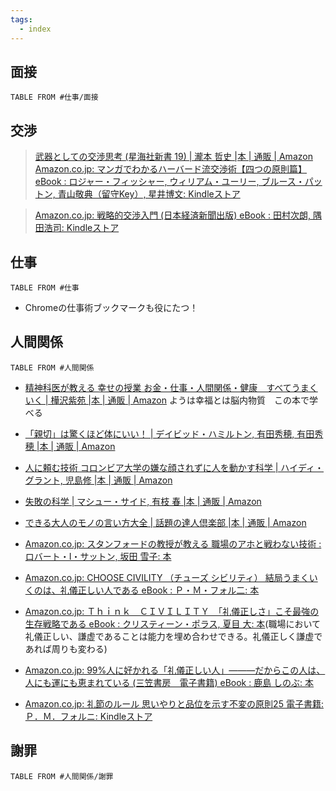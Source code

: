 ```yaml
---
tags:
  - index
---
```

## 面接
```dataview
TABLE FROM #仕事/面接 
```
## 交渉 

>[武器としての交渉思考 (星海社新書 19) | 瀧本 哲史 |本 | 通販 | Amazon](https://www.amazon.co.jp/%E6%AD%A6%E5%99%A8%E3%81%A8%E3%81%97%E3%81%A6%E3%81%AE%E4%BA%A4%E6%B8%89%E6%80%9D%E8%80%83-%E6%98%9F%E6%B5%B7%E7%A4%BE%E6%96%B0%E6%9B%B8-%E7%80%A7%E6%9C%AC-%E5%93%B2%E5%8F%B2/dp/4061385151/ref=sr_1_5?dib=eyJ2IjoiMSJ9.ILs3M4qW6wgIFumGXyGK9lTIDkM1lzkeXLe9XHjyKP2E2OCz8G3xni3jxZeGLhgXrsuprA57uaR196BeYRp8GqyuhZ4HRR4clMYsdNoeGVHuxeyezCeRwx_K1KAegRHMjUBKv0i-bm8kiq6ER7w4GYyJNCmoJwWCeupL-GuOaWHmtU3WTN9k-yKZu44MmTEQNGEc_HpcEjjuH9TzMSiumk6EdmJeKPGsPoK-0SbptRQ3VN-9RtLr1robQZQykgdoYlRqBZM0HlXtgdDvSazyFBtWUM0EEHcLIiKRGoLbWFo.aq4MVpNQMjoEinfgKmvKmSYoqtjQNVvuteE_ehsjadk&dib_tag=se&keywords=%E4%BA%A4%E6%B8%89+%E6%9C%AC&qid=1718593923&sr=8-5)
[Amazon.co.jp: マンガでわかるハーバード流交渉術【四つの原則篇】 eBook : ロジャー・フィッシャー, ウィリアム・ユーリー, ブルース・パットン, 青山敬典（留守Key）, 星井博文: Kindleストア](https://www.amazon.co.jp/%E3%83%9E%E3%83%B3%E3%82%AC%E3%81%A7%E3%82%8F%E3%81%8B%E3%82%8B%E3%83%8F%E3%83%BC%E3%83%90%E3%83%BC%E3%83%89%E6%B5%81%E4%BA%A4%E6%B8%89%E8%A1%93%E3%80%90%E5%9B%9B%E3%81%A4%E3%81%AE%E5%8E%9F%E5%89%87%E7%AF%87%E3%80%91-%E3%83%AD%E3%82%B8%E3%83%A3%E3%83%BC%E3%83%BB%E3%83%95%E3%82%A3%E3%83%83%E3%82%B7%E3%83%A3%E3%83%BC-ebook/dp/B09CKDJQ16/ref=sr_1_8?dib=eyJ2IjoiMSJ9.ILs3M4qW6wgIFumGXyGK9lTIDkM1lzkeXLe9XHjyKP2E2OCz8G3xni3jxZeGLhgXrsuprA57uaR196BeYRp8GqyuhZ4HRR4clMYsdNoeGVHuxeyezCeRwx_K1KAegRHMjUBKv0i-bm8kiq6ER7w4GYyJNCmoJwWCeupL-GuOaWHmtU3WTN9k-yKZu44MmTEQNGEc_HpcEjjuH9TzMSiumk6EdmJeKPGsPoK-0SbptRQ3VN-9RtLr1robQZQykgdoYlRqBZM0HlXtgdDvSazyFBtWUM0EEHcLIiKRGoLbWFo.aq4MVpNQMjoEinfgKmvKmSYoqtjQNVvuteE_ehsjadk&dib_tag=se&keywords=%E4%BA%A4%E6%B8%89+%E6%9C%AC&qid=1718593923&sr=8-8)

>[Amazon.co.jp: 戦略的交渉入門 (日本経済新聞出版) eBook : 田村次朗, 隅田浩司: Kindleストア](https://www.amazon.co.jp/dp/B079YB9Q1Q?tag=daincocologni-22&linkCode=ogi&th=1&psc=1)


## 仕事
```dataview
TABLE FROM #仕事
```

- Chromeの仕事術ブックマークも役にたつ！
## 人間関係
```dataview
TABLE FROM #人間関係 
```
- [精神科医が教える 幸せの授業 お金・仕事・人間関係・健康　すべてうまくいく | 樺沢紫苑 |本 | 通販 | Amazon](https://www.amazon.co.jp/exec/obidos/ASIN/4864109818/presidentjp-22)
ようは幸福とは脳内物質　この本で学べる 

- [「親切」は驚くほど体にいい！ | デイビッド・ハミルトン, 有田秀穂, 有田秀穂 |本 | 通販 | Amazon](https://www.amazon.co.jp/exec/obidos/ASIN/4864101094/0227-22/ref=nosim/)

- [人に頼む技術 コロンビア大学の嫌な顔されずに人を動かす科学 | ハイディ・グラント, 児島修 |本 | 通販 | Amazon](https://www.amazon.co.jp/%E4%BA%BA%E3%81%AB%E9%A0%BC%E3%82%80%E6%8A%80%E8%A1%93-%E3%82%B3%E3%83%AD%E3%83%B3%E3%83%93%E3%82%A2%E5%A4%A7%E5%AD%A6%E3%81%AE%E5%AB%8C%E3%81%AA%E9%A1%94%E3%81%95%E3%82%8C%E3%81%9A%E3%81%AB%E4%BA%BA%E3%82%92%E5%8B%95%E3%81%8B%E3%81%99%E7%A7%91%E5%AD%A6-%E3%83%8F%E3%82%A4%E3%83%87%E3%82%A3%E3%83%BB%E3%82%B0%E3%83%A9%E3%83%B3%E3%83%88/dp/4198648557)
- [失敗の科学 | マシュー・サイド, 有枝 春 |本 | 通販 | Amazon](https://www.amazon.co.jp/%E5%A4%B1%E6%95%97%E3%81%AE%E7%A7%91%E5%AD%A6-%E5%A4%B1%E6%95%97%E3%81%8B%E3%82%89%E5%AD%A6%E7%BF%92%E3%81%99%E3%82%8B%E7%B5%84%E7%B9%94%E3%80%81%E5%AD%A6%E7%BF%92%E3%81%A7%E3%81%8D%E3%81%AA%E3%81%84%E7%B5%84%E7%B9%94-%E3%83%9E%E3%82%B7%E3%83%A5%E3%83%BC%E3%83%BB%E3%82%B5%E3%82%A4%E3%83%89/dp/4799320238)
- [できる大人のモノの言い方大全 | 話題の達人倶楽部 |本 | 通販 | Amazon](https://www.amazon.co.jp/%E3%81%A7%E3%81%8D%E3%82%8B%E5%A4%A7%E4%BA%BA%E3%81%AE%E3%83%A2%E3%83%8E%E3%81%AE%E8%A8%80%E3%81%84%E6%96%B9%E5%A4%A7%E5%85%A8-%E8%A9%B1%E9%A1%8C%E3%81%AE%E9%81%94%E4%BA%BA%E5%80%B6%E6%A5%BD%E9%83%A8/dp/4413110749/ref=sr_1_3?__mk_ja_JP=%E3%82%AB%E3%82%BF%E3%82%AB%E3%83%8A&crid=3CM5IO38GQQ4&dib=eyJ2IjoiMSJ9.7KvOl1egTsAjI1gFES9PaSqzss3lcfi3YT04vMX-eeo7VWJ4IBWG_gg5ILHbl7Wz40FGVVTIsgB81DJoZlPnulsolE1depTwknelbES1VVoMdY6Fd8Yrt7RZ2kdovmtzAMgZeNZOCs7zI2WKS9gIQ25jsJHJA4iwMZTVpRscAi0KnApmogWFY6lAIxjKDyjK7HCxarEO-oSXa_kNiRUPdBEYd2XM_gBx9IAnVkJU0hE.auJZBYHF-F5YLCkGo3On9Yz4PC4e032uD3IigRhhxQM&dib_tag=se&keywords=%E8%A8%80%E3%81%84%E6%96%B9%E5%A4%A7%E5%85%A8&qid=1709140074&s=books&sprefix=%E8%A8%80%E3%81%84%E6%96%B9%E5%A4%A7%E5%85%A8%2Cstripbooks%2C283&sr=1-3)
- [Amazon.co.jp: スタンフォードの教授が教える 職場のアホと戦わない技術 : ロバート・I・サットン, 坂田 雪子: 本](https://www.amazon.co.jp/dp/4797396156/ref=cm_sw_r_as_gl_api_gl_i_W1XQRE0SXVDRAP75M6MP?linkCode=ml1&tag=pipipapico-22)
- [Amazon.co.jp: CHOOSE CIVILITY （チューズ シビリティ） 結局うまくいくのは、礼儀正しい人である eBook : Ｐ・Ｍ・フォル二: 本](https://www.amazon.co.jp/CHOOSE-CIVILITY-%E7%B5%90%E5%B1%80%E3%81%86%E3%81%BE%E3%81%8F%E3%81%84%E3%81%8F%E3%81%AE%E3%81%AF%E3%80%81%E7%A4%BC%E5%84%80%E6%AD%A3%E3%81%97%E3%81%84%E4%BA%BA%E3%81%A7%E3%81%82%E3%82%8B-%EF%BC%B0%E3%83%BB%EF%BC%AD%E3%83%BB%E3%83%95%E3%82%A9%E3%83%AB%E4%BA%8C-ebook/dp/B07XSYK3F6/ref=pd_sim_d_sccl_3_2/357-9106770-6555008?pd_rd_w=IcKPr&content-id=amzn1.sym.d686209d-8edb-4501-90de-4e255f5b32cf&pf_rd_p=d686209d-8edb-4501-90de-4e255f5b32cf&pf_rd_r=Z7FJZD6MYY06X92KY0XH&pd_rd_wg=Jy76a&pd_rd_r=25730a40-b62b-4762-91b8-ddcc33bbb8a1&pd_rd_i=B07XSYK3F6&psc=1)
- [Amazon.co.jp: Ｔｈｉｎｋ　ＣＩＶＩＬＩＴＹ　「礼儀正しさ」こそ最強の生存戦略である eBook : クリスティーン・ポラス, 夏目 大: 本](https://www.amazon.co.jp/gp/product/B07SJYTZ8X/ref=as_li_ss_tl?ie=UTF8&psc=1&linkCode=sl1&tag=yuchrszk-22&linkId=3deb903d3dbcb5333509b65be923d260&language=ja_JP)(職場において礼儀正しい、謙虚であることは能力を埋め合わせできる。礼儀正しく謙虚であれば周りも変わる)
- [Amazon.co.jp: 99%人に好かれる「礼儀正しい人」———だからこの人は、人にも運にも恵まれている (三笠書房　電子書籍) eBook : 鹿島 しのぶ: 本](https://www.amazon.co.jp/99-%E4%BA%BA%E3%81%AB%E5%A5%BD%E3%81%8B%E3%82%8C%E3%82%8B%E3%80%8C%E7%A4%BC%E5%84%80%E6%AD%A3%E3%81%97%E3%81%84%E4%BA%BA%E3%80%8D%E2%80%94%E2%80%94%E2%80%94%E3%81%A0%E3%81%8B%E3%82%89%E3%81%93%E3%81%AE%E4%BA%BA%E3%81%AF%E3%80%81%E4%BA%BA%E3%81%AB%E3%82%82%E9%81%8B%E3%81%AB%E3%82%82%E6%81%B5%E3%81%BE%E3%82%8C%E3%81%A6%E3%81%84%E3%82%8B-%E4%B8%89%E7%AC%A0%E6%9B%B8%E6%88%BF-%E9%9B%BB%E5%AD%90%E6%9B%B8%E7%B1%8D-%E9%B9%BF%E5%B3%B6-%E3%81%97%E3%81%AE%E3%81%B6-ebook/dp/B09K3HFN4S/ref=pd_sim_d_sccl_3_4/357-9106770-6555008?pd_rd_w=FL7sI&content-id=amzn1.sym.d686209d-8edb-4501-90de-4e255f5b32cf&pf_rd_p=d686209d-8edb-4501-90de-4e255f5b32cf&pf_rd_r=GZ2JGJMGZ04W3EMS2GGA&pd_rd_wg=Q2uRv&pd_rd_r=2d70f4d7-2a86-40f3-be56-277ac0cc1137&pd_rd_i=B09K3HFN4S&psc=1)
- [Amazon.co.jp: 礼節のルール 思いやりと品位を示す不変の原則25 電子書籍: Ｐ．Ｍ．フォルニ: Kindleストア](https://www.amazon.co.jp/%E7%A4%BC%E7%AF%80%E3%81%AE%E3%83%AB%E3%83%BC%E3%83%AB-%E6%80%9D%E3%81%84%E3%82%84%E3%82%8A%E3%81%A8%E5%93%81%E4%BD%8D%E3%82%92%E7%A4%BA%E3%81%99%E4%B8%8D%E5%A4%89%E3%81%AE%E5%8E%9F%E5%89%8725-%EF%BC%B0%EF%BC%8E%EF%BC%AD%EF%BC%8E%E3%83%95%E3%82%A9%E3%83%AB%E3%83%8B-ebook/dp/B00MPHQ4WE/ref=pd_sim_d_sccl_3_5/357-9106770-6555008?pd_rd_w=FL7sI&content-id=amzn1.sym.d686209d-8edb-4501-90de-4e255f5b32cf&pf_rd_p=d686209d-8edb-4501-90de-4e255f5b32cf&pf_rd_r=GZ2JGJMGZ04W3EMS2GGA&pd_rd_wg=Q2uRv&pd_rd_r=2d70f4d7-2a86-40f3-be56-277ac0cc1137&pd_rd_i=B00MPHQ4WE&psc=1)

## 謝罪
```dataview
TABLE FROM #人間関係/謝罪 
```

